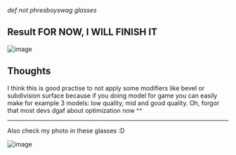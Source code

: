 *def not phresboyswag glasses*

## Result FOR NOW, I WILL FINISH IT 

![image](https://github.com/user-attachments/assets/728d3948-834e-4662-9544-8b6dfa588b76)

## Thoughts
I think this is good practise to not apply some modifiers like bevel or subdivision surface because if you doing model for game you can easily make for example 3 models: low quality, mid and good quality. Oh, forgor that most devs dgaf about optimization now ^^ 


---
Also check my photo in these glasses :D

![image](https://github.com/user-attachments/assets/77c68d9a-71cf-459c-b81b-af34571780e8)
